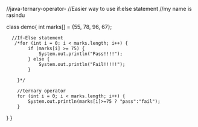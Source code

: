 //java-ternary-operator-
//Easier way to use if:else statement
//my name is rasindu


class demo{
   int marks[] = {55, 78, 96, 67};
      
      //If-Else statement
       /*for (int i = 0; i < marks.length; i++) {
            if (marks[i] >= 75) {
                System.out.println("Pass!!!!");
            } else {
                System.out.println("Fail!!!!!");
            }

        }*/

        //ternary operator
        for (int i = 0; i < marks.length; i++) {
            System.out.println(marks[i]>=75 ? "pass":"fail");      
        }

}
}
